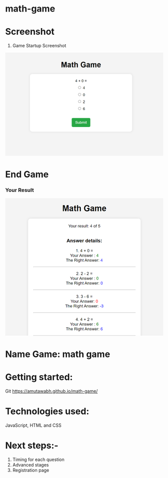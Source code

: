 # math-game

# Screenshot

1. Game Startup Screenshot

![alt text](/Screenshot/Game-startup.png "Logo Title Text 1")

# End Game 

### Your Result

![alt text](/Screenshot/result.png "Logo Title Text 1")

# Name Game: math game

# Getting started: 

Git
https://amutawabh.github.io/math-game/

# Technologies used: 
JavaScript, HTML and CSS

# Next steps:-

1. Timing for each question
2. Advanced stages
3. Registration page